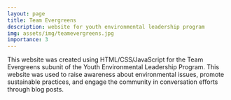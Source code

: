 ```yaml
---
layout: page
title: Team Evergreens
description: website for youth environmental leadership program
img: assets/img/teamevergreens.jpg
importance: 3
---
```


This website was created using HTML/CSS/JavaScript for the Team Evergreens subunit of the Youth Environmental Leadership Program. This website was used to raise awareness about environmental issues, promote sustainable practices, and engage the community in conversation efforts through blog posts. 